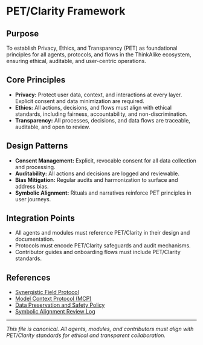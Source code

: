 # PET/Clarity Framework

## Purpose
To establish Privacy, Ethics, and Transparency (PET) as foundational principles for all agents, protocols, and flows in the ThinkAlike ecosystem, ensuring ethical, auditable, and user-centric operations.

## Core Principles
- **Privacy:** Protect user data, context, and interactions at every layer. Explicit consent and data minimization are required.
- **Ethics:** All actions, decisions, and flows must align with ethical standards, including fairness, accountability, and non-discrimination.
- **Transparency:** All processes, decisions, and data flows are traceable, auditable, and open to review.

## Design Patterns
- **Consent Management:** Explicit, revocable consent for all data collection and processing.
- **Auditability:** All actions and decisions are logged and reviewable.
- **Bias Mitigation:** Regular audits and harmonization to surface and address bias.
- **Symbolic Alignment:** Rituals and narratives reinforce PET principles in user journeys.

## Integration Points
- All agents and modules must reference PET/Clarity in their design and documentation.
- Protocols must encode PET/Clarity safeguards and audit mechanisms.
- Contributor guides and onboarding flows must include PET/Clarity standards.

## References
- [Synergistic Field Protocol](/protocols/community/synergistic_field_protocol.md)
- [Model Context Protocol (MCP)](/protocols/model_context_protocol.md)
- [Data Preservation and Safety Policy](/DATA_PRESERVATION_AND_SAFETY_POLICY.md)
- [Symbolic Alignment Review Log](/reflection_loops/symbolic_alignment_review_log.md)

---
*This file is canonical. All agents, modules, and contributors must align with PET/Clarity standards for ethical and transparent collaboration.*
